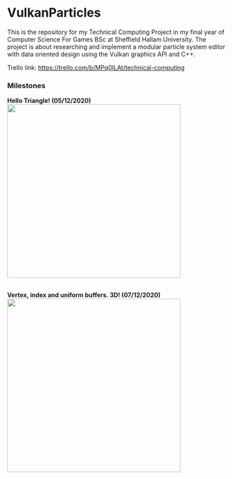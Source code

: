 # VulkanParticles

This is the repository for my Technical Computing Project in my final year of Computer Science For Games BSc at Sheffield Hallam University.
The project is about researching and implement a modular particle system editor with data oriented design using the Vulkan graphics API and C++.

Trello link: https://trello.com/b/MPq0ILAt/technical-computing

### Milestones
**Hello Triangle! (05/12/2020)** <br>
<img src="https://trello-attachments.s3.amazonaws.com/5fbea45c40820a7b2f14a86c/797x636/49dd1e7b405b85f74410bc870abc569c/image.png" width="400">
<br><br>

**Vertex, index and uniform buffers. 3D! (07/12/2020)** <br>
<img src="https://trello-attachments.s3.amazonaws.com/5f747bc1ff828d1db9c618ad/5fce8bdcc9cf7348a1933503/26128b6f2f4fe8e4fb7c414faafd3f31/3dquad.gif" width="400">
